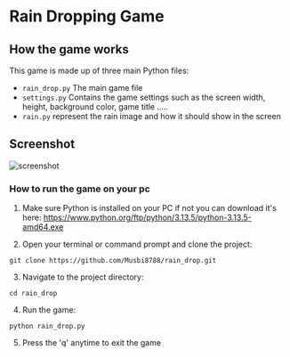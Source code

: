 # Rain Dropping Game

## How the game works
This game is made up of three main Python files:
- ``` rain_drop.py ``` The main game file
- ``` settings.py ``` Contains the game settings such as the screen width, height, background color, game title .....
- ``` rain.py ``` represent the rain image and how it should show in the screen

## Screenshot
![screenshot]('images/images.png')


### How to run the game on your pc

 1. Make sure  Python is installed on your PC if not you can download it's here: https://www.python.org/ftp/python/3.13.5/python-3.13.5-amd64.exe 

 2. Open your terminal or command prompt and clone the project:

  ``` git clone https://github.com/Musbi8788/rain_drop.git ```


 3. Navigate to the project directory:

  ``` cd rain_drop ``` 


 4. Run the game:
 
  ``` python rain_drop.py ```


 5. Press the 'q' anytime to exit the game
   
   
